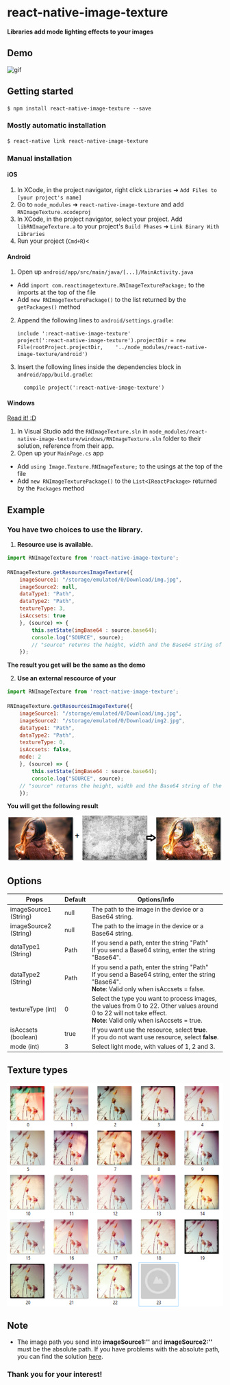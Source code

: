 
# react-native-image-texture

**Libraries add mode lighting effects to your images**

## Demo
![gif](https://github.com/alien9996/react-native-image-texture/blob/master/Texture.gif?raw=true)

## Getting started

`$ npm install react-native-image-texture --save`

### Mostly automatic installation

`$ react-native link react-native-image-texture`

### Manual installation


#### iOS

1. In XCode, in the project navigator, right click `Libraries` ➜ `Add Files to [your project's name]`
2. Go to `node_modules` ➜ `react-native-image-texture` and add `RNImageTexture.xcodeproj`
3. In XCode, in the project navigator, select your project. Add `libRNImageTexture.a` to your project's `Build Phases` ➜ `Link Binary With Libraries`
4. Run your project (`Cmd+R`)<

#### Android

1. Open up `android/app/src/main/java/[...]/MainActivity.java`
  - Add `import com.reactimagetexture.RNImageTexturePackage;` to the imports at the top of the file
  - Add `new RNImageTexturePackage()` to the list returned by the `getPackages()` method
2. Append the following lines to `android/settings.gradle`:
  	```
  	include ':react-native-image-texture'
	project(':react-native-image-texture').projectDir = new File(rootProject.projectDir, 	'../node_modules/react-native-image-texture/android')
  	```
3. Insert the following lines inside the dependencies block in `android/app/build.gradle`:
  	```
      compile project(':react-native-image-texture')
  	```

#### Windows
[Read it! :D](https://github.com/ReactWindows/react-native)

1. In Visual Studio add the `RNImageTexture.sln` in `node_modules/react-native-image-texture/windows/RNImageTexture.sln` folder to their solution, reference from their app.
2. Open up your `MainPage.cs` app
  - Add `using Image.Texture.RNImageTexture;` to the usings at the top of the file
  - Add `new RNImageTexturePackage()` to the `List<IReactPackage>` returned by the `Packages` method


## Example
### You have two choices to use the library.

1. **Resource use is available.**
```javascript
import RNImageTexture from 'react-native-image-texture';

RNImageTexture.getResourcesImageTexture({
	imageSource1: "/storage/emulated/0/Download/img.jpg",
	imageSource2: null,
	dataType1: "Path",
	dataType2: "Path",
	textureType: 3,
	isAccsets: true
	}, (source) => {
		this.setState(imgBase64 : source.base64);
		console.log("SOURCE", source);
		// "source" returns the height, width and the Base64 string of the image.
	});
```
**The result you get will be the same as the demo**

2. **Use an external rescource of your**

```javascript
import RNImageTexture from 'react-native-image-texture';

RNImageTexture.getResourcesImageTexture({
	imageSource1: "/storage/emulated/0/Download/img.jpg",
	imageSource2: "/storage/emulated/0/Download/img2.jpg",
	dataType1: "Path",
	dataType2: "Path",
	textureType: 0,
	isAccsets: false,
	mode: 2
	}, (source) => {
		this.setState(imgBase64 : source.base64);
		console.log("SOURCE", source);
	// "source" returns the height, width and the Base64 string of the image.
	});
```
**You will get the following result**

![Demo1](https://github.com/alien9996/react-native-image-texture/blob/master/demo.png?raw=true)

## Options

Props | Default | Options/Info
------ | --- | ------
imageSource1 (String)|null|The path to the image in the device or a Base64 string.
imageSource2 (String)|null|The path to the image in the device or a Base64 string.
dataType1 (String)|Path|If you send a path, enter the string "Path"<br>If you send a Base64 string, enter the string "Base64".
dataType2 (String)|Path|If you send a path, enter the string "Path"<br>If you send a Base64 string, enter the string "Base64".<br> **Note**: Valid only when isAccsets = false.
textureType (int)|0|Select the type you want to process images, the values from 0 to 22. Other values around 0 to 22 will not take effect.<br> **Note**: Valid only when isAccsets = true.
isAccsets (boolean)|true|If you want use the resource, select **true**.<br>If you do not want use resource, select **false**.
mode (int)|3|Select light mode, with values of 1, 2 and 3.

## Texture types

![filterType](https://github.com/alien9996/react-native-image-texture/blob/master/texture_type.png?raw=true)

## Note
- The image path you send into **imageSource1:''** and **imageSource2:''**  must be the absolute path. If you have problems with the absolute path, you can find the solution [here](https://stackoverflow.com/questions/52423067/how-to-get-absolute-path-of-a-file-in-react-native).

### Thank you for your interest!
  